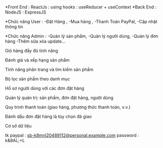 \*Front End : ReactJs : using hooks : useReducer + useContext
\*Back End : NodeJS : ExpressJS

\*Chức năng User :
-Đặt Hàng ,
-Mua hàng ,
-Thanh Toán PayPal,
-Cập nhật thông tin

\*Chức năng Admin :
-Quản lý sản phẩm,
-Quản lý người dùng,
-Quản lý đơn hàng
-Thêm sửa xóa update...

Giỏ hàng đầy đủ tính năng

Đánh giá và xếp hạng sản phẩm

Tính năng phân trang và tìm kiếm sản phẩm

Bộ lọc sản phẩm theo danh mục

Hồ sơ người dùng với các đơn đặt hàng

Quản lý quản trị: sản phẩm, đơn đặt hàng, người dùng

Quy trình thanh toán (giao hàng, phương thức thanh toán, v.v.)

Đánh dấu đơn đặt hàng là tùy chọn đã giao

Cơ sở dữ liệu

tk paypal : sb-k8mnl20489112@personal.example.com
password : k&8AL;+L
